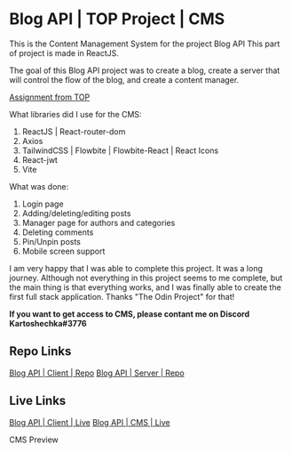 # Blog API | TOP Project | CMS

This is the Content Management System for the project Blog API
This part of project is made in ReactJS.

The goal of this Blog API project was to create a blog, create a server that will control the flow of the blog, and create a content manager.

[Assignment from TOP](https://www.theodinproject.com/lessons/nodejs-blog-api)

What libraries did I use for the CMS:

1. ReactJS | React-router-dom
2. Axios
3. TailwindCSS | Flowbite | Flowbite-React | React Icons
4. React-jwt
5. Vite

What was done:

1. Login page
2. Adding/deleting/editing posts
3. Manager page for authors and categories
4. Deleting comments
5. Pin/Unpin posts
6. Mobile screen support

I am very happy that I was able to complete this project. It was a long journey. Although not everything in this project seems to me complete, but the main thing is that everything works, and I was finally able to create the first full stack application. Thanks "The Odin Project" for that!

**If you want to get access to CMS, please contant me on Discord Kartoshechka#3776**

## Repo Links

[Blog API | Client | Repo](https://www.google.com)
[Blog API | Server | Repo](https://www.google.com)

## Live Links

[Blog API | Client | Live](https://www.google.com)
[Blog API | CMS | Live](https://www.google.com)

CMS Preview
